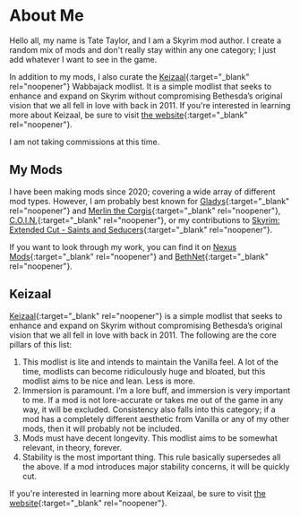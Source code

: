 # About Me

Hello all, my name is Tate Taylor, and I am a Skyrim mod author. I create a random mix of mods and don't really stay within any one category; I just add whatever I want to see in the game.

In addition to my mods, I also curate the [Keizaal](https://www.nexusmods.com/skyrimspecialedition/mods/68997){:target="_blank" rel="noopener"} Wabbajack modlist. It is a simple modlist that seeks to enhance and expand on Skyrim without compromising Bethesda’s original vision that we all fell in love with back in 2011. If you're interested in learning more about Keizaal, be sure to visit [the website](https://keizaal.github.io/Keizaal/){:target="_blank" rel="noopener"}.

I am not taking commissions at this time.

## My Mods

I have been making mods since 2020; covering a wide array of different mod types. However, I am probably best known for [Gladys](https://www.nexusmods.com/skyrimspecialedition/mods/50164){:target="_blank" rel="noopener"} and [Merlin the Corgis](https://www.nexusmods.com/skyrimspecialedition/mods/56433){:target="_blank" rel="noopener"}, [C.O.I.N.](https://www.nexusmods.com/skyrimspecialedition/mods/51439){:target="_blank" rel="noopener"}, or my contributions to [Skyrim: Extended Cut - Saints and Seducers](https://www.nexusmods.com/skyrimspecialedition/mods/72772){:target="_blank" rel="noopener"}.

If you want to look through my work, you can find it on [Nexus Mods](https://www.nexusmods.com/users/61720101){:target="_blank" rel="noopener"} and [BethNet](https://creations.bethesda.net/en/skyrim/all?author_displayname=TateTaylorOH){:target="_blank" rel="noopener"}.

## Keizaal

[Keizaal](https://www.nexusmods.com/skyrimspecialedition/mods/68997){:target="_blank" rel="noopener"} is a simple modlist that seeks to enhance and expand on Skyrim without compromising Bethesda’s original vision that we all fell in love with back in 2011. The following are the core pillars of this list:

1. This modlist is lite and intends to maintain the Vanilla feel. A lot of the time, modlists can become ridiculously huge and bloated, but this modlist aims to be nice and lean. Less is more.
2. Immersion is paramount. I’m a lore buff, and immersion is very important to me. If a mod is not lore-accurate or takes me out of the game in any way, it will be excluded. Consistency also falls into this category; if a mod has a completely different aesthetic from Vanilla or any of my other mods, then it will probably not be included.
3. Mods must have decent longevity. This modlist aims to be somewhat relevant, in theory, forever.
4. Stability is the most important thing. This rule basically supersedes all the above. If a mod introduces major stability concerns, it will be quickly cut.

If you're interested in learning more about Keizaal, be sure to visit [the website](https://keizaal.github.io/Keizaal/){:target="_blank" rel="noopener"}.
